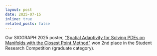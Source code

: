 ```yaml
---
layout: post
date: 2025-07-15
inline: true
related_posts: false
---
```


Our SIGGRAPH 2025 poster, ["Spatial Adaptivity for Solving PDEs on Manifolds with
the Closest Point Method"](assets/pdf/Spatial_Adaptivity.pdf) won 2nd place in the Student Research Competition (graduate category).
